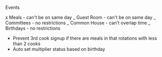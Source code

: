 Events

x Meals - can't be on same day _ Guest Room - can't be on same day _
Committees - no restrictions _ Common House - can't overlap time _ Birthdays -
no restrictions

* Prevent 3rd cook signup if there are meals in that rotations with less than 2
  cooks
* Auto set multiplier status based on birthday

